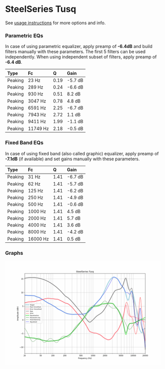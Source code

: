 # SteelSeries Tusq
See [usage instructions](https://github.com/jaakkopasanen/AutoEq#usage) for more options and info.

### Parametric EQs
In case of using parametric equalizer, apply preamp of **-6.4dB** and build filters manually
with these parameters. The first 5 filters can be used independently.
When using independent subset of filters, apply preamp of **-6.4 dB**.

| Type    | Fc       |    Q | Gain    |
|:--------|:---------|:-----|:--------|
| Peaking | 23 Hz    | 0.19 | -5.7 dB |
| Peaking | 289 Hz   | 0.24 | -6.6 dB |
| Peaking | 930 Hz   | 0.51 | 8.2 dB  |
| Peaking | 3047 Hz  | 0.78 | 4.8 dB  |
| Peaking | 6591 Hz  | 2.25 | -6.7 dB |
| Peaking | 7943 Hz  | 2.72 | 1.1 dB  |
| Peaking | 9411 Hz  | 1.99 | -1.1 dB |
| Peaking | 11749 Hz | 2.18 | -0.5 dB |

### Fixed Band EQs
In case of using fixed band (also called graphic) equalizer, apply preamp of **-7.1dB**
(if available) and set gains manually with these parameters.

| Type    | Fc       |    Q | Gain    |
|:--------|:---------|:-----|:--------|
| Peaking | 31 Hz    | 1.41 | -6.7 dB |
| Peaking | 62 Hz    | 1.41 | -5.7 dB |
| Peaking | 125 Hz   | 1.41 | -6.2 dB |
| Peaking | 250 Hz   | 1.41 | -4.9 dB |
| Peaking | 500 Hz   | 1.41 | -0.6 dB |
| Peaking | 1000 Hz  | 1.41 | 4.5 dB  |
| Peaking | 2000 Hz  | 1.41 | 5.7 dB  |
| Peaking | 4000 Hz  | 1.41 | 3.6 dB  |
| Peaking | 8000 Hz  | 1.41 | -4.2 dB |
| Peaking | 16000 Hz | 1.41 | 0.5 dB  |

### Graphs
![](./SteelSeries%20Tusq.png)